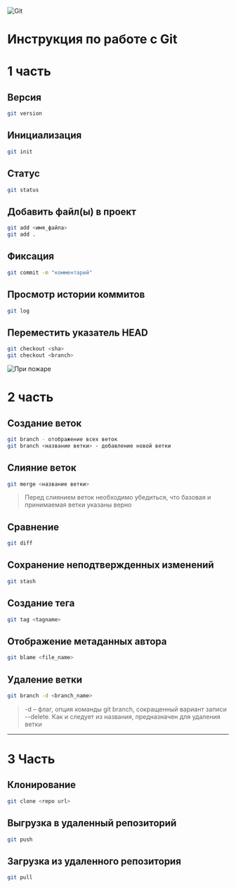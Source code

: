 ![Git](https://upload.wikimedia.org/wikipedia/commons/thumb/e/e0/Git-logo.svg/2560px-Git-logo.svg.png)

# Инструкция по работе с Git

# 1 часть

## Версия
```bash
git version
```
## Инициализация
```bash
git init
```
## Статус
```bash
git status
```
## Добавить файл(ы) в проект
```bash
git add <имя_файла>
git add .
```
## Фиксация
```bash
git commit -m "комментарий"
```
## Просмотр истории коммитов
```bash
git log
```
## Переместить указатель HEAD
```bash
git checkout <sha>
git checkout <branch>
```

![](https://miro.medium.com/max/990/1*_UUaozFPd2qHfCFjlhIgGA.png "При пожаре")

# 2 часть

## Создание веток

```bash
git branch - отображение всех веток
git branch <название ветки> - добавление новой ветки
```
## Слияние веток
```bash
git merge <название ветки>
```
>Перед слиянием веток необходимо убедиться, что базовая и принимаемая ветки указаны верно

## Сравнение
```bash
git diff
```

## Сохранение неподтвержденных изменений
```bash
git stash
```

## Создание тега
```bash
git tag <tagname>
```

## Отображение метаданных автора
```bash
git blame <file_name>
```

## Удаление ветки
```bash
git branch -d <branch_name>
```
>-d – флаг, опция команды git branch, сокращенный вариант записи --delete. Как и следует из названия, предназначен для удаления ветки
___
# 3 Часть
## Клонирование
```bash
git clone <repo url>
```
## Выгрузка в удаленный репозиторий
```bash
git push
```
## Загрузка из удаленного репозитория
```bash
git pull
```

